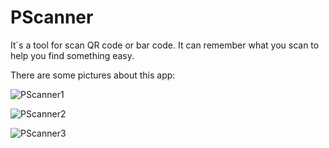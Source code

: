 # PScanner

It`s a tool for scan QR code or bar code. It can remember what you scan to help you find something easy.

There are some pictures about this app:

![PScanner1](http://om6c7qdrr.bkt.clouddn.com/PScanner1.jpg)

![PScanner2](http://om6c7qdrr.bkt.clouddn.com/PScanner2.jpg)

![PScanner3](http://om6c7qdrr.bkt.clouddn.com/PScanner3.jpg)
